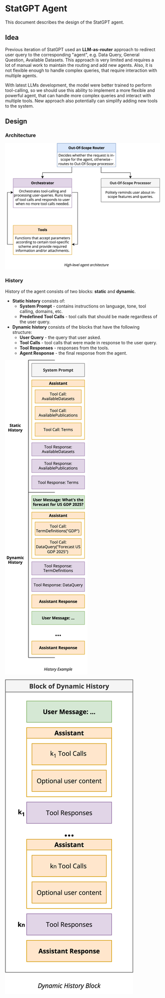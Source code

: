 # StatGPT Agent

This document describes the design of the StatGPT agent.

## Idea

Previous iteration of StatGPT used an **LLM-as-router** approach to redirect user query to the corresponding "agent", e.g.
Data Query, General Question, Available Datasets. This approach is very limited and requires a lot of manual work to
maintain the routing and add new agents. Also, it is not flexible enough to handle complex queries, that require
interaction with multiple agents.

With latest LLMs development, the model were better trained to perform tool-calling, so we should use this ability to
implement a more flexible and powerful agent, that can handle more complex queries and interact with multiple tools.
New approach also potentially can simplify adding new tools to the system.

## Design

### Architecture

![High-level architecture](./content/agent_high_level.svg)

### History

History of the agent consists of two blocks: **static** and **dynamic**.

* **Static history** consists of:
  * **System Prompt** - contains instructions on language, tone, tool calling, domains, etc.
  * **Predefined Tool Calls** - tool calls that should be made regardless of the user query.
* **Dynamic history** consists of the blocks that have the following structure:
  * **User Query** - the query that user asked.
  * **Tool Calls** - tool calls that were made in response to the user query.
  * **Tool Responses** - responses from the tools.
  * **Agent Response** - the final response from the agent.

![History example](./content/history_example.svg)

![Dynamic history block](./content/dynamic_history_block.svg)

